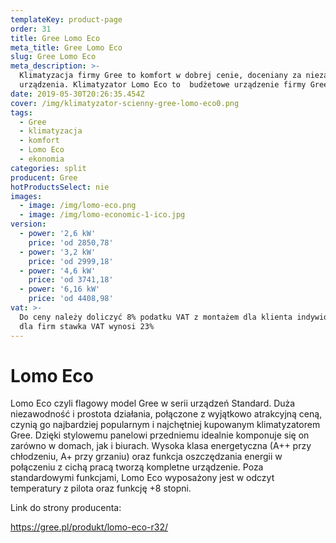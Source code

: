 ```yaml
---
templateKey: product-page
order: 31
title: Gree Lomo Eco
meta_title: Gree Lomo Eco
slug: Gree Lomo Eco
meta_description: >-
  Klimatyzacja firmy Gree to komfort w dobrej cenie, doceniany za niezawodne
  urządzenia. Klimatyzator Lomo Eco to  budżetowe urządzenie firmy Gree. 
date: 2019-05-30T20:26:35.454Z
cover: /img/klimatyzator-scienny-gree-lomo-eco0.png
tags:
  - Gree
  - klimatyzacja
  - komfort
  - Lomo Eco
  - ekonomia
categories: split
producent: Gree
hotProductsSelect: nie
images:
  - image: /img/lomo-eco.png
  - image: /img/lomo-economic-1-ico.jpg
version:
  - power: '2,6 kW'
    price: 'od 2850,78'
  - power: '3,2 kW'
    price: 'od 2999,18'
  - power: '4,6 kW'
    price: 'od 3741,18'
  - power: '6,16 kW'
    price: 'od 4408,98'
vat: >-
  Do ceny należy doliczyć 8% podatku VAT z montażem dla klienta indywidualnego,
  dla firm stawka VAT wynosi 23%
---
```

# Lomo Eco

Lomo Eco czyli flagowy model Gree w serii urządzeń Standard. Duża niezawodność i prostota działania, połączone z wyjątkowo atrakcyjną ceną, czynią go najbardziej popularnym i najchętniej kupowanym klimatyzatorem Gree. Dzięki stylowemu panelowi przedniemu idealnie komponuje się on zarówno w domach, jak i biurach. Wysoka klasa energetyczna (A++ przy chłodzeniu, A+ przy grzaniu) oraz funkcja oszczędzania energii w połączeniu z cichą pracą tworzą kompletne urządzenie. Poza standardowymi funkcjami, Lomo Eco wyposażony jest w odczyt temperatury z pilota oraz funkcję +8 stopni.

Link do strony producenta: 

https://gree.pl/produkt/lomo-eco-r32/
